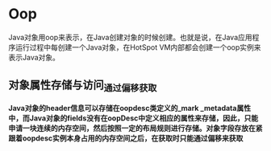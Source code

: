 # Oop
Java对象用oop来表示，在Java创建对象的时候创建。也就是说，在Java应用程序运行过程中每创建一个Java对象，在HotSpot VM内部都会创建一个oop实例来表示Java对象。


## 对象属性存储与访问<sub>通过偏移获取</sub>
**Java对象的header信息可以存储在oopdesc类定义的_mark _metadata属性中，而Java对象的fields没有在oopDesc中定义相应的属性来存储，因此，只能申请一块连续的内存空间，然后按照一定的布局规则进行存储。对象字段存放在紧跟着oopdesc实例本身占用的内存空间之后，在获取时只能通过偏移来获取**
